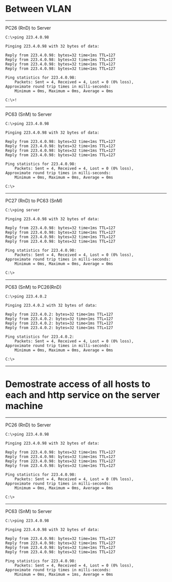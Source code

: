 # Between VLAN
-----------------------------------------------------------

PC26 (RnD) to Server
```
C:\>ping 223.4.0.98

Pinging 223.4.0.98 with 32 bytes of data:

Reply from 223.4.0.98: bytes=32 time<1ms TTL=127
Reply from 223.4.0.98: bytes=32 time<1ms TTL=127
Reply from 223.4.0.98: bytes=32 time<1ms TTL=127
Reply from 223.4.0.98: bytes=32 time<1ms TTL=127

Ping statistics for 223.4.0.98:
    Packets: Sent = 4, Received = 4, Lost = 0 (0% loss),
Approximate round trip times in milli-seconds:
    Minimum = 0ms, Maximum = 0ms, Average = 0ms

C:\>!
```

----------------------------------------------------------
PC63 (SnM) to Server
```
C:\>ping 223.4.0.98

Pinging 223.4.0.98 with 32 bytes of data:

Reply from 223.4.0.98: bytes=32 time<1ms TTL=127
Reply from 223.4.0.98: bytes=32 time<1ms TTL=127
Reply from 223.4.0.98: bytes=32 time<1ms TTL=127
Reply from 223.4.0.98: bytes=32 time<1ms TTL=127

Ping statistics for 223.4.0.98:
    Packets: Sent = 4, Received = 4, Lost = 0 (0% loss),
Approximate round trip times in milli-seconds:
    Minimum = 0ms, Maximum = 0ms, Average = 0ms

C:\>
```
----------------------------------------------------------
PC27 (RnD) to PC63 (SnM)
```
C:\>ping server

Pinging 223.4.0.98 with 32 bytes of data:

Reply from 223.4.0.98: bytes=32 time<1ms TTL=127
Reply from 223.4.0.98: bytes=32 time<1ms TTL=127
Reply from 223.4.0.98: bytes=32 time<1ms TTL=127
Reply from 223.4.0.98: bytes=32 time<1ms TTL=127

Ping statistics for 223.4.0.98:
    Packets: Sent = 4, Received = 4, Lost = 0 (0% loss),
Approximate round trip times in milli-seconds:
    Minimum = 0ms, Maximum = 0ms, Average = 0ms

C:\>
```
----------------------------------------------------------
PC63 (SnM) to PC26(RnD)
```
C:\>ping 223.4.0.2

Pinging 223.4.0.2 with 32 bytes of data:

Reply from 223.4.0.2: bytes=32 time<1ms TTL=127
Reply from 223.4.0.2: bytes=32 time<1ms TTL=127
Reply from 223.4.0.2: bytes=32 time<1ms TTL=127
Reply from 223.4.0.2: bytes=32 time<1ms TTL=127

Ping statistics for 223.4.0.2:
    Packets: Sent = 4, Received = 4, Lost = 0 (0% loss),
Approximate round trip times in milli-seconds:
    Minimum = 0ms, Maximum = 0ms, Average = 0ms

C:\>
```
----------------------------------------------------------
# Demostrate access of all hosts to each and http service on the server machine
----------------------------------------------------------

PC26 (RnD) to Server
```
C:\>ping 223.4.0.98

Pinging 223.4.0.98 with 32 bytes of data:

Reply from 223.4.0.98: bytes=32 time<1ms TTL=127
Reply from 223.4.0.98: bytes=32 time<1ms TTL=127
Reply from 223.4.0.98: bytes=32 time<1ms TTL=127
Reply from 223.4.0.98: bytes=32 time<1ms TTL=127

Ping statistics for 223.4.0.98:
    Packets: Sent = 4, Received = 4, Lost = 0 (0% loss),
Approximate round trip times in milli-seconds:
    Minimum = 0ms, Maximum = 0ms, Average = 0ms

C:\>
```
---------------------------------------------------------
PC63 (SnM) to Server
```
C:\>ping 223.4.0.98

Pinging 223.4.0.98 with 32 bytes of data:

Reply from 223.4.0.98: bytes=32 time=1ms TTL=127
Reply from 223.4.0.98: bytes=32 time<1ms TTL=127
Reply from 223.4.0.98: bytes=32 time<1ms TTL=127
Reply from 223.4.0.98: bytes=32 time=1ms TTL=127

Ping statistics for 223.4.0.98:
    Packets: Sent = 4, Received = 4, Lost = 0 (0% loss),
Approximate round trip times in milli-seconds:
    Minimum = 0ms, Maximum = 1ms, Average = 0ms

```